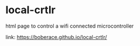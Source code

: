 # local-crtlr
html page to control a wifi connected microcontroller

link:
https://boberace.github.io/local-crtlr/
